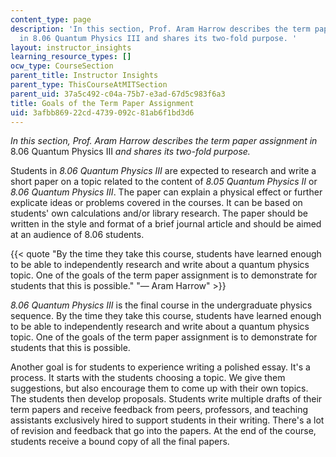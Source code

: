 ```yaml
---
content_type: page
description: 'In this section, Prof. Aram Harrow describes the term paper assignment
  in 8.06 Quantum Physics III and shares its two-fold purpose. '
layout: instructor_insights
learning_resource_types: []
ocw_type: CourseSection
parent_title: Instructor Insights
parent_type: ThisCourseAtMITSection
parent_uid: 37a5c492-c04a-75b7-e3ad-67d5c983f6a3
title: Goals of the Term Paper Assignment
uid: 3afbb869-22cd-4739-092c-81ab6f1bd3d6
---
```


_In this section, Prof. Aram Harrow describes the term paper assignment in_ 8.06 Quantum Physics III _and shares its two-fold purpose._

Students in _8.06 Quantum Physics III_ are expected to research and write a short paper on a topic related to the content of _8.05 Quantum Physics II_ or _8.06 Quantum Physics III_. The paper can explain a physical effect or further explicate ideas or problems covered in the courses. It can be based on students' own calculations and/or library research. The paper should be written in the style and format of a brief journal article and should be aimed at an audience of 8.06 students.

{{< quote "By the time they take this course, students have learned enough to be able to independently research and write about a quantum physics topic. One of the goals of the term paper assignment is to demonstrate for students that this is possible." "— Aram Harrow" >}}

_8.06 Quantum Physics III_ is the final course in the undergraduate physics sequence. By the time they take this course, students have learned enough to be able to independently research and write about a quantum physics topic. One of the goals of the term paper assignment is to demonstrate for students that this is possible.

Another goal is for students to experience writing a polished essay. It's a process. It starts with the students choosing a topic. We give them suggestions, but also encourage them to come up with their own topics. The students then develop proposals. Students write multiple drafts of their term papers and receive feedback from peers, professors, and teaching assistants exclusively hired to support students in their writing. There's a lot of revision and feedback that go into the papers. At the end of the course, students receive a bound copy of all the final papers.